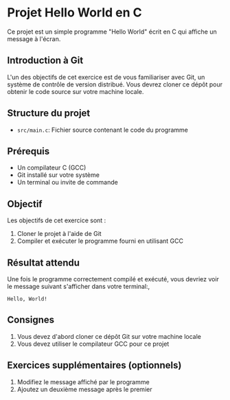 # Projet Hello World en C

Ce projet est un simple programme "Hello World" écrit en C qui affiche un message à l'écran.

## Introduction à Git

L'un des objectifs de cet exercice est de vous familiariser avec Git, un système de contrôle de version distribué. Vous devrez cloner ce dépôt pour obtenir le code source sur votre machine locale.

## Structure du projet

- `src/main.c`: Fichier source contenant le code du programme

## Prérequis

- Un compilateur C (GCC)
- Git installé sur votre système
- Un terminal ou invite de commande

## Objectif

Les objectifs de cet exercice sont :

1. Cloner le projet à l'aide de Git
2. Compiler et exécuter le programme fourni en utilisant GCC

## Résultat attendu

Une fois le programme correctement compilé et exécuté, vous devriez voir le message suivant s'afficher dans votre terminal:,

```
Hello, World!
```

## Consignes

1. Vous devez d'abord cloner ce dépôt Git sur votre machine locale
2. Vous devez utiliser le compilateur GCC pour ce projet

## Exercices supplémentaires (optionnels)

1. Modifiez le message affiché par le programme
2. Ajoutez un deuxième message après le premier
